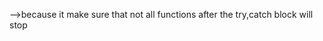 <!-- why use error handling  -->

-->because it make sure that not all functions after the try,catch block will stop